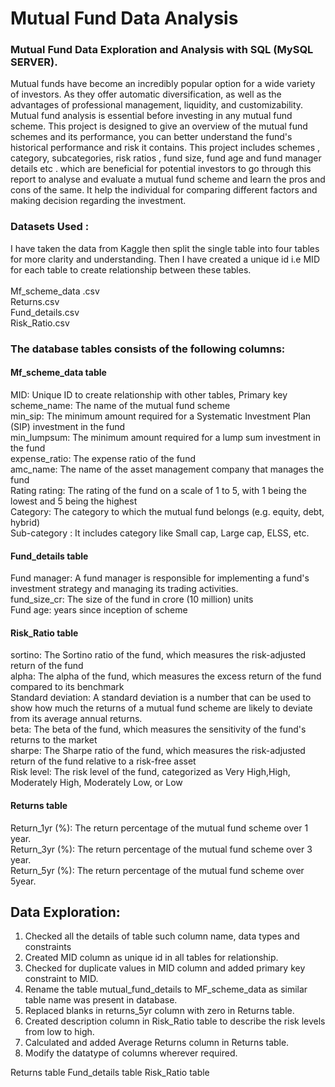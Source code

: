 # Mutual Fund Data Analysis
### Mutual Fund Data Exploration and Analysis with SQL (MySQL SERVER).<br>
Mutual funds have become an incredibly popular option for a wide variety of investors. As  they offer automatic diversification, as well as the advantages of professional management, liquidity, and customizability. Mutual fund analysis is essential before investing in any mutual fund scheme. This project is designed to give an overview of the mutual fund schemes and its performance, you can better understand the fund's historical performance and risk it contains. This project includes schemes , category, subcategories, risk ratios , fund size, fund age and fund manager details etc . which are beneficial for potential investors to go through this report to analyse and evaluate a mutual fund scheme and learn the pros and cons of the same. It help the individual for comparing different factors and making decision regarding the investment.
<br>
### Datasets Used  :<br>
I have taken the data from Kaggle then split the single table into four tables for more clarity and understanding. Then I have created a unique id i.e MID for each table to  create relationship between these tables.<br><br>
Mf_scheme_data .csv<br>
Returns.csv<br>
Fund_details.csv<br>
Risk_Ratio.csv<br>

### The database tables consists of the following columns: 

#### Mf_scheme_data table 
MID: Unique ID to create relationship with other tables, Primary key <br>
scheme_name: The name of the mutual fund scheme <br>
min_sip: The minimum amount required for a Systematic Investment Plan (SIP) investment in the fund <br>
min_lumpsum: The minimum amount required for a lump sum investment in the fund <br>
expense_ratio: The expense ratio of the fund <br>
amc_name: The name of the asset management company that manages the fund <br>
Rating rating: The rating of the fund on a scale of 1 to 5, with 1 being the lowest and 5 being the highest <br>
Category: The category to which the mutual fund belongs (e.g. equity, debt, hybrid) <br>
Sub-category : It includes category like Small cap, Large cap, ELSS, etc. <br>

#### Fund_details table
Fund manager: A fund manager is responsible for implementing a fund's investment strategy and managing its trading activities.<br>
fund_size_cr: The size of the fund in crore (10 million) units <br>
Fund age: years since inception of scheme <br>

#### Risk_Ratio table
sortino: The Sortino ratio of the fund, which measures the risk-adjusted return of the fund<br>
alpha: The alpha of the fund, which measures the excess return of the fund compared to its benchmark <br>
Standard deviation: A standard deviation is a number that can be used to show how much the returns of a mutual fund scheme are likely to deviate from its average annual returns.<br>
beta: The beta of the fund, which measures the sensitivity of the fund's returns to the market<br>
sharpe: The Sharpe ratio of the fund, which measures the risk-adjusted return of the fund relative to a risk-free asset<br>
Risk level: The risk level of the fund, categorized as Very High,High, Moderately High, Moderately Low, or Low<br>

#### Returns table
Return_1yr (%): The return percentage of the mutual fund scheme over 1 year.<br>
Return_3yr (%): The return percentage of the mutual fund scheme over 3 year.<br>
Return_5yr (%): The return percentage of the mutual fund scheme over 5year.<br>

## Data Exploration: 

1.	Checked all the details of table such column name, data types and constraints
2.	Created MID column as unique id in all tables for relationship.
3.	Checked for duplicate values in MID column and added primary key constraint to MID.
4.	Rename the table mutual_fund_details to MF_scheme_data as similar table name was present in database.
5.	Replaced blanks in returns_5yr column with zero in Returns table.
6.	Created description column in Risk_Ratio table to describe the risk levels from low to high.
7.	Calculated and added Average Returns column in Returns table.
8.	Modify the datatype of columns wherever required.

















Returns table
Fund_details table
Risk_Ratio table 
